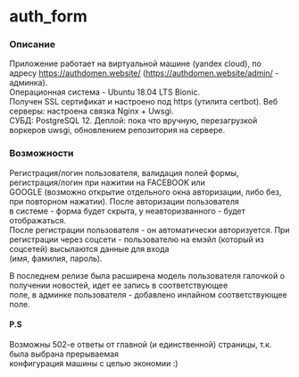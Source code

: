 # auth_form

### Описание
Приложение работает на виртуальной машине (yandex cloud), по адресу https://authdomen.website/ (https://authdomen.website/admin/ - админка).   
Операционная система - Ubuntu 18.04 LTS Bionic.  
Получен SSL сертификат и настроено под https (утилита certbot). 
Веб серверы: настроена связка Nginx + Uwsgi.   
СУБД: PostgreSQL 12.
Деплой: пока что вручную, перезагрузкой воркеров uwsgi, обновлением репозитория на сервере.

### Возможности   
Регистрация/логин пользователя, валидация полей формы, регистрация/логин при нажитии на FACEBOOK или    
GOOGLE (возможно открытие отдельного окна авторизации, либо без, при повторном нажатии). После авторизации пользователя   
в системе - форма будет скрыта, у неавторизванного - будет отображаться.   
После регистрации пользователя - он автоматически авторизуется.
При регистрации через соцсети - пользователю на емэйл (который из соцсетей) высылаются данные для входа    
(имя, фамилия, пароль).

В последнем релизе была расширена модель пользователя галочкой о получении новостей, идет ее запись в соответствующее    
поле, в админке пользователя - добавлено инлайном соответствующее поле.

#### P.S
Возможны 502-е ответы от главной (и единственной) страницы, т.к. была выбрана прерываемая   
конфигурация машины с целью экономии :)

